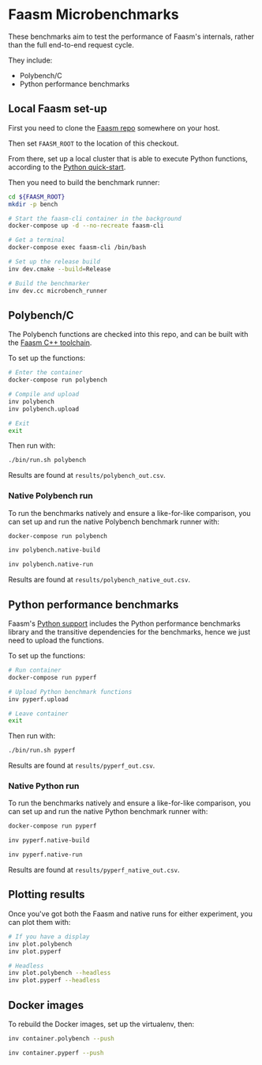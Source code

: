 # Faasm Microbenchmarks

These benchmarks aim to test the performance of Faasm's internals, rather than
the full end-to-end request cycle.

They include:

- Polybench/C
- Python performance benchmarks

## Local Faasm set-up

First you need to clone the [Faasm repo](https://github.com/faasm/faasm)
somewhere on your host.

Then set `FAASM_ROOT` to the location of this checkout.

From there, set up a local cluster that is able to execute Python functions,
according to the [Python
quick-start](https://github.com/faasm/faasm/blob/master/docs/python.md).

Then you need to build the benchmark runner:

```bash
cd ${FAASM_ROOT}
mkdir -p bench

# Start the faasm-cli container in the background
docker-compose up -d --no-recreate faasm-cli

# Get a terminal
docker-compose exec faasm-cli /bin/bash

# Set up the release build
inv dev.cmake --build=Release

# Build the benchmarker
inv dev.cc microbench_runner
```

## Polybench/C

The Polybench functions are checked into this repo, and can be built with the
[Faasm C++ toolchain](https://github.com/faasm/cpp).

To set up the functions:

```bash
# Enter the container
docker-compose run polybench

# Compile and upload
inv polybench
inv polybench.upload

# Exit
exit
```

Then run with:

```bash
./bin/run.sh polybench
```

Results are found at `results/polybench_out.csv`.

### Native Polybench run

To run the benchmarks natively and ensure a like-for-like comparison, you can
set up and run the native Polybench benchmark runner with:

```bash
docker-compose run polybench

inv polybench.native-build

inv polybench.native-run
```

Results are found at `results/polybench_native_out.csv`.

## Python performance benchmarks

Faasm's [Python support](https://github.com/faasm/python) includes the Python
performance benchmarks library and the transitive dependencies for the
benchmarks, hence we just need to upload the functions.

To set up the functions:

```bash
# Run container
docker-compose run pyperf

# Upload Python benchmark functions
inv pyperf.upload

# Leave container
exit
```

Then run with:

```bash
./bin/run.sh pyperf
```

Results are found at `results/pyperf_out.csv`.

### Native Python run

To run the benchmarks natively and ensure a like-for-like comparison, you can
set up and run the native Python benchmark runner with:

```bash
docker-compose run pyperf

inv pyperf.native-build

inv pyperf.native-run
```

Results are found at `results/pyperf_native_out.csv`.

## Plotting results

Once you've got both the Faasm and native runs for either experiment, you can
plot them with:

```bash
# If you have a display
inv plot.polybench
inv plot.pyperf

# Headless
inv plot.polybench --headless
inv plot.pyperf --headless
```

## Docker images

To rebuild the Docker images, set up the virtualenv, then:

```bash
inv container.polybench --push

inv container.pyperf --push
```
